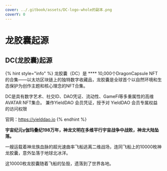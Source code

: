 ```yaml
---
cover: ../.gitbook/assets/DC-logo-whole的副本.png
coverY: 0
---
```


# 龙胶囊起源

## DC(龙胶囊)起源

{% hint style="info" %}
龙胶囊（DC）是 **** 10,000个DragonCapsule NFT的合集——以太坊区块链上的独特数字收藏品，龙胶囊是全球首个以自然环境和生态保护为创作主题和核心理念的NFT合集。



DC是具有数字艺术、社交ID、DAO凭证、流动性、GameFi等多重属性的高维AVATAR NFT集合。 兼作YieldDAO 会员凭证，授予对 YieldDAO 会员专属权益的访问权限

官网：https://yielddao.io
{% endhint %}

**宇宙纪元γ伽玛叠纪198万年，神龙文明在多维平行宇宙战争中战败，神龙大陆坠落。**

一艘运载着神龙族血脉的超光速曲率飞船逃离二维战场，连同飞船上的10000枚神龙胶囊，意外坠落于地球北冰洋。

这10000枚龙胶囊随着飞船的坠毁，遗落到了世界各地。

##
